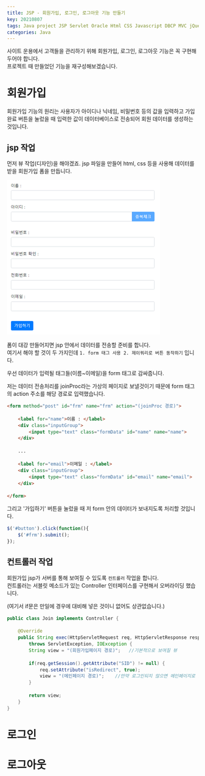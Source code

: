 ```yaml
---
title: JSP - 회원가입, 로그인, 로그아웃 기능 만들기
key: 20210807
tags: Java project JSP Servlet Oracle Html CSS Javascript DBCP MVC jQuery Eclipse
categories: Java
---
```



사이트 운용에서 고객들을 관리하기 위해 회원가입, 로그인, 로그아웃 기능은 꼭 구현해두어야 합니다.  
프로젝트 때 만들었던 기능을 재구성해보겠습니다.  

# 회원가입

회원가입 기능의 원리는 사용자가 아이디나 닉네임, 비밀번호 등의 값을 입력하고 가입완료 버튼을 눌렀을 때 입력한 값이 데이터베이스로 전송되어 회원 데이터를 생성하는 것입니다.  

## jsp 작업

먼저 뷰 작업(디자인)을 해야겠죠. jsp 파일을 만들어 html, css 등을 사용해 데이터를 받을 회원가입 폼을 만듭니다.  

![joinForm](/assets/images/post/2021-08-11-jsp-joinform.png)  

폼이 대강 만들어지면 jsp 안에서 데이터를 전송할 준비를 합니다.  
여기서 해야 할 것이 두 가지인데 `1. form 태그 사용 2. 제이쿼리로 버튼 동작하기` 입니다.


우선 데이터가 입력될 태그들(이름~이메일)을 form 태그로 감싸줍니다.  

저는 데이터 전송처리를 joinProc라는 가상의 페이지로 보낼것이기 때문에 form 태그의 action 주소를 해당 경로로 입력했습니다.  

~~~html
<form method="post" id="frm" name="frm" action="(joinProc 경로)">

	<label for="name">이름 : </label>
	<div class="inputGroup">
		<input type="text" class="formData" id="name" name="name">
	</div>

	...

	<label for="email">이메일 : </label>
	<div class="inputGroup">
		<input type="text" class="formData" id="email" name="email">
	</div>

</form>
~~~

그리고 '가입하기' 버튼을 눌렀을 때 저 form 안의 데이터가 보내지도록 처리할 것입니다.  

~~~javascript
$('#button').click(function(){		
	$('#frm').submit();		
});
~~~

## 컨트롤러 작업

회원가입 jsp가 서버를 통해 보여질 수 있도록 `컨트롤러` 작업을 합니다.  
컨트롤러는 서블릿 메소드가 있는 Controller 인터페이스를 구현해서 오버라이딩 했습니다.  

(여기서 if문은 만일에 경우에 대비해 넣은 것이니 없어도 상관없습니다.)  

~~~java
public class Join implements Controller {

	@Override
	public String exec(HttpServletRequest req, HttpServletResponse resp)
     	throws ServletException, IOException {
		String view = "(회원가입페이지 경로)";	//기본적으로 보여질 뷰

		if(req.getSession().getAttribute("SID") != null) {
			req.setAttribute("isRedirect", true);
			view = "(메인페이지 경로)";	//만약 로그인되지 않으면 메인페이지로 돌아가기
		}
		
		return view;
	}
}
~~~



# 로그인

# 로그아웃
